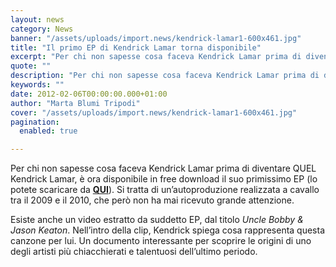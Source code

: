 ```yaml
---
layout: news
category: News
banner: "/assets/uploads/import.news/kendrick-lamar1-600x461.jpg"
title: "Il primo EP di Kendrick Lamar torna disponibile"
excerpt: "Per chi non sapesse cosa faceva Kendrick Lamar prima di diventare QUEL Kendrick Lamar, è ora disponibile in free download il suo primissimo EP (lo potete scaricare da QUI). Si tratta di un’autoproduzione realizzata a cavallo tra il 2009 e il 2010, che però non ha mai ricevuto grande attenzione. Esiste anche un video estratto [&hellip"
quote: ""
description: "Per chi non sapesse cosa faceva Kendrick Lamar prima di diventare QUEL Kendrick Lamar, è ora disponibile in free download il suo primissimo EP (lo potete scaricare da QUI). Si tratta di un’autoproduzione realizzata a cavallo tra il 2009 e il 2010, che però non ha mai ricevuto grande attenzione. Esiste anche un video estratto [&hellip"
keywords: ""
date: 2012-02-06T00:00:00.000+01:00
author: "Marta Blumi Tripodi"
cover: "/assets/uploads/import.news/kendrick-lamar1-600x461.jpg"
pagination:
  enabled: true

---
```


Per chi non sapesse cosa faceva Kendrick Lamar prima di diventare QUEL Kendrick Lamar, è ora disponibile in free download il suo primissimo EP (lo potete scaricare da **[QUI](http://limelinx.com/files/655d0007d40d407065093ce78f3edb2f "http://limelinx.com/files/655d0007d40d407065093ce78f3edb2f")**). Si tratta di un’autoproduzione realizzata a cavallo tra il 2009 e il 2010, che però non ha mai ricevuto grande attenzione.

Esiste anche un video estratto da suddetto EP, dal titolo _Uncle Bobby & Jason Keaton_. Nell’intro della clip, Kendrick spiega cosa rappresenta questa canzone per lui. Un documento interessante per scoprire le origini di uno degli artisti più chiacchierati e talentuosi dell’ultimo periodo.  